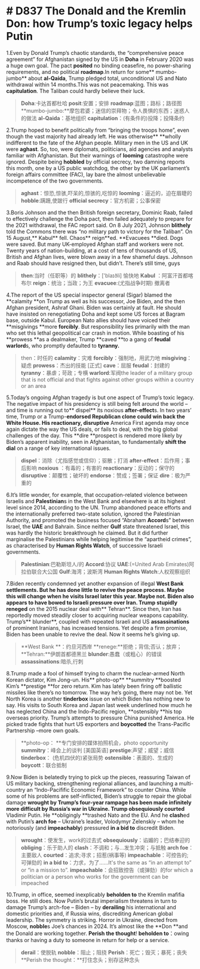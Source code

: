 # # D837 The Donald and the Kremlin Don: how Trump’s toxic legacy helps Putin
1.Even by Donald Trump’s chaotic standards, the “comprehensive peace agreement” for Afghanistan signed by the US in **Doha** in February 2020 was a huge own goal.
The pact **posited** no binding ceasefire, no power-sharing requirements, and no political **roadmap**.In return for some** mumbo-jumbo** about **al-Qaida**, Trump pledged total, unconditional US and Nato withdrawal within 14 months.This was not peacemaking. This was **capitulation**. The Taliban could hardly believe their luck.

> **Doha**:卡达首都杜哈
> **posit**:安置；安排
> **roadmap**:蓝图；路标；路径图
> **mumbo-jumbo:**摩包君婆；迷信的崇拜物；令人畏惧的东西；迷惑人的做法
> **al-Qaida**：基地组织
> **capitulation**：(有条件的)投降；投降条约

2.Trump hoped to benefit politically from “bringing the troops home”, even though the vast majority had already left. He was otherwise** **wholly indifferent to the fate of the Afghan people.
Military men in the US and UK were **aghast**. So, too, were diplomats, politicians, aid agencies and analysts familiar with Afghanistan. But their warnings of **looming** catastrophe were ignored.
Despite being **hobbled** by official secrecy, two damning reports this month, one by a US public watchdog, the other by the UK parliament’s foreign affairs committee (FAC), lay bare the almost unbelievable incompetence of the two governments.

> **aghast**：惊恐,惊骇,吓呆的,惊骇的,吃惊的
> **looming**：逼近的，迫在眉睫的
> **hobble**:蹒跚,使跛行
> **official secrecy**：官方机密；公事保密

3.Boris Johnson and the then British foreign secretary, Dominic Raab, failed to effectively challenge the Doha pact, then failed adequately to prepare for the 2021 withdrawal, the FAC report said.
On 8 July 2021, Johnson **blithely** told the Commons there was “no military path to victory for the Taliban”. On 15 August,** Kabul** fell. Chaos** reign**ed. **Evacuees **died. Dogs were saved. But many UK-employed Afghan staff and workers were not.
Twenty years of nation-building, at a cost of tens of thousands of US, British and Afghan lives, were blown away in a few shameful days. Johnson and Raab should have resigned then, but didn’t. There’s still time, guys

> **then**:当时（任职等）的
> **blithely**：['blaɪðli] 愉快地
> **Kabul** ：阿富汗首都喀布尔
> **reign**：统治；当政；为王
> **evacuee**:(尤指战争时期) 撤离者

4.The report of the US special inspector general (Sigar) blamed the **calamity **on Trump as well as his successor, Joe Biden, and the then Afghan president, Ashraf Ghani.
Biden was certainly at fault. He should have insisted on renegotiating Doha and kept some US forces at Bagram base, outside Kabul. European Nato allies should have voiced their **misgivings **more **forcibly**.
But responsibility lies primarily with the man who set this lethal geopolitical car crash in motion. While boasting of his **prowess **as a dealmaker, Trump **caved **to a gang of **feudal warlord**s, who promptly defaulted to **tyranny.**

> then：时任的
> **calamity**：灾难
> **forcibly**：强制地，用武力地
> **misgiving**：疑虑
> **prowess**：杰出的技能 [正式]
> **cave**：屈服
> **feudal**：封建的
> **tyranny**：暴虐；苛政；专横
> **warlord**:军阀the leader of a military group that is not official and that fights against other groups within a country or an area

5.Today’s ongoing Afghan tragedy is but one aspect of Trump’s toxic legacy. The negative impact of his presidency is still being felt around the world – and time is running out to** dispel** its noxious **after-effect**s.
In two years’ time, Trump or a Trump-**endorsed **Republican clone could win back the White House. His **reactionary**,** disruptive** America First agenda may once again dictate the way the US deals, or fails to deal, with the big global challenges of the day.
This **dire **prospect is rendered more likely by Biden’s apparent inability, seen in Afghanistan, to fundamentally **shift the dial** on a range of key international issues.

> **dispel**：消除（尤指感觉或信仰）；驱散；打消
> **after-effect**：后作用；事后影响
> **noxious** ：有毒的；有害的
> **reactionary**：反动的；保守的
> **disruptive**：颠覆性；破坏的
> **endorse**：赞成；签署；保证
> **dire**：极为严重的

6.It’s little wonder, for example, that occupation-related violence between Israelis and **Palestinian**s in the West Bank and elsewhere is at its highest level since 2014, according to the UN.
Trump abandoned peace efforts and the internationally preferred two-state solution, ignored the Palestinian Authority, and promoted the business focused “Abraham **Accord**s” between Israel, the **UAE** and Bahrain.
Since neither **Gulf** state threatened Israel, this was hardly the historic breakthrough he claimed. But it did further marginalise the Palestinians while helping legitimise the “apartheid crimes”, as characterised by **Human Rights Watch**, of successive Israeli governments.

> **Palestinian**:巴勒斯坦人/的
> **Accord**:协议
> **UAE**:(=United Arab Emirates)阿拉伯联合大公国
> **Gulf**:海湾；波斯湾
> **Human Rights Watch**:人权观察组织

7.Biden recently condemned yet another expansion of illegal **West Bank **settlements. But he has done little to revive the peace process. Maybe this will change when he visits Israel later this year. Maybe not.
Biden also appears to have bowed to Israeli pressure over Iran. Trump stupidly** reneged** on the 2015 nuclear deal with** Tehran**. Since then, Iran has reportedly moved steadily closer to acquiring nuclear weapons capability.
Trump’s** blunder**, coupled with repeated Israeli and US **assassinations** of prominent Iranians, has increased tensions. Yet despite a firm promise, Biden has been unable to revive the deal. Now it seems he’s giving up.

> **West Bank **：约旦河西岸
> **renege:**拒绝；背信;否认；放弃；
> **Tehran:**伊朗首都德黑兰
> **blunder**:愚蠢（或粗心）的错误
> **assassinations**:暗杀,行刺

8.Trump made a fool of himself trying to charm the nuclear-armed North Korean dictator, Kim Jong-un. His** photo-op** **summitry **boosted Kim’s **prestige **for zero return. Kim has lately been firing off ballistic missiles like there’s no tomorrow. The way he’s going, there may not be.
Yet North Korea is another **tinderbox** issue on which Biden has nothing new to say. His visits to South Korea and Japan last week underlined how much he has neglected China and the Indo-Pacific region, **ostensibly **his top overseas priority.
Trump’s attempts to pressure China punished America. He picked trade fights that hurt US exporters and **boycotted** the Trans-Pacific Partnership –more own goals.

> **photo-op： **专门安排的媒体拍照机会，photo opportunity
> **summitry**：峰会上的谈判 [美国英语]
> **prestige**:声望；威望；威信
> **tinderbox**： (危机四伏的)紧张局势
> **ostensible**：表面的、生成的
> **boycott**：联合抵制

9.Now Biden is belatedly trying to pick up the pieces, reassuring Taiwan of US military backing, strengthening regional alliances, and launching a multi-country an “Indo-Pacifific Economic Framework” to counter China.
While some of his problems are self-inflicted, Biden’s struggle to repair the global damage **wrought **by Trump’s four-year rampage has been made infinitely more difficult by Russia’s war in Ukraine.
Trump** obsequiously courted** Vladimir Putin. He **obligingly **trashed Nato and the EU. And he **clash**ed with Putin’s **arch foe** – Ukraine’s leader, Volodymyr Zelenskiy – whom he notoriously (and **impeachably**) pressured **in a bid to** discredit Biden.

> **wrought**：使发生，work的过去式
> **obsequiously**：谄媚的；巴结奉迎的
> **obliging**：乐于助人的
> **clash**：不调和；与…发生冲突；与抵触
> **arch foe**：主要敌人
> **courted**：追求;寻求；招惹(祸事等)
> **impeachable**：可控告的; 可弹劾的
> **in a bid to**：力求，为了……It's the same as “in an attempt to” or “in a mission to”.
> **impeachable**：会招致控告（或弹劾）的for which a politician or a person who works for the government can be impeached

10.Trump, in office, seemed inexplicably **beholden to** the Kremlin mafifia boss. He still does.
Now Putin’s brutal imperialism threatens in turn to damage Trump’s arch-foe – Biden – by **derailing** his international and domestic priorities and, if Russia wins, discrediting American global leadership.
The symmetry is striking. Horror in Ukraine, directed from Moscow, **nobble**s Joe’s chances in 2024. It’s almost like the **Don **and the Donald are working together. **Perish the thought**!
**beholden to**：owing thanks or having a duty to someone in return for help or a service.

> **derail**：使脱轨
> **nobble**：阻止；阻挠
> **Perish**：死亡；毁灭；暴死；丧失
> **Perish the thought：**打住念头；别存这种念头

